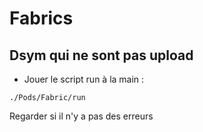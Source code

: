 # Fabrics

## Dsym qui ne sont pas upload
* Jouer le script run à la main :
```
./Pods/Fabric/run
```

Regarder si il n'y a pas des erreurs
